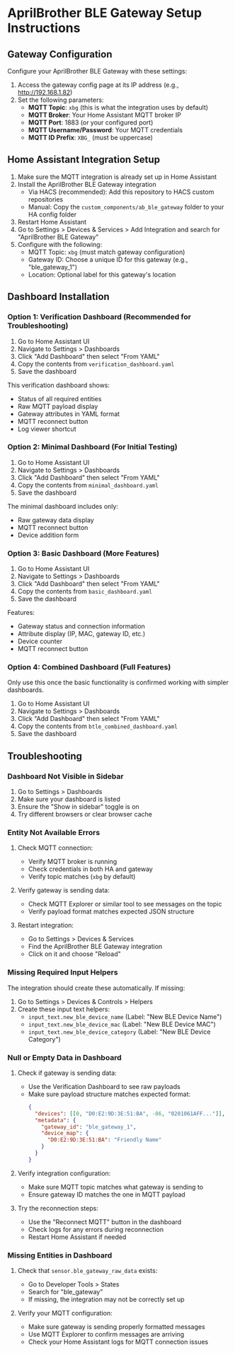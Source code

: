 # AprilBrother BLE Gateway Setup Instructions

## Gateway Configuration

Configure your AprilBrother BLE Gateway with these settings:

1. Access the gateway config page at its IP address (e.g., http://192.168.1.82)
2. Set the following parameters:
   - **MQTT Topic**: `xbg` (this is what the integration uses by default)
   - **MQTT Broker**: Your Home Assistant MQTT broker IP
   - **MQTT Port**: 1883 (or your configured port)
   - **MQTT Username/Password**: Your MQTT credentials
   - **MQTT ID Prefix**: `XBG_` (must be uppercase)

## Home Assistant Integration Setup

1. Make sure the MQTT integration is already set up in Home Assistant
2. Install the AprilBrother BLE Gateway integration
   - Via HACS (recommended): Add this repository to HACS custom repositories
   - Manual: Copy the `custom_components/ab_ble_gateway` folder to your HA config folder
3. Restart Home Assistant
4. Go to Settings > Devices & Services > Add Integration and search for "AprilBrother BLE Gateway"
5. Configure with the following:
   - MQTT Topic: `xbg` (must match gateway configuration)
   - Gateway ID: Choose a unique ID for this gateway (e.g., "ble_gateway_1")
   - Location: Optional label for this gateway's location

## Dashboard Installation

### Option 1: Verification Dashboard (Recommended for Troubleshooting)

1. Go to Home Assistant UI
2. Navigate to Settings > Dashboards
3. Click "Add Dashboard" then select "From YAML"
4. Copy the contents from `verification_dashboard.yaml`
5. Save the dashboard

This verification dashboard shows:
- Status of all required entities
- Raw MQTT payload display
- Gateway attributes in YAML format
- MQTT reconnect button
- Log viewer shortcut

### Option 2: Minimal Dashboard (For Initial Testing)

1. Go to Home Assistant UI
2. Navigate to Settings > Dashboards
3. Click "Add Dashboard" then select "From YAML"
4. Copy the contents from `minimal_dashboard.yaml`
5. Save the dashboard

The minimal dashboard includes only:
- Raw gateway data display
- MQTT reconnect button
- Device addition form

### Option 3: Basic Dashboard (More Features)

1. Go to Home Assistant UI
2. Navigate to Settings > Dashboards
3. Click "Add Dashboard" then select "From YAML"
4. Copy the contents from `basic_dashboard.yaml`
5. Save the dashboard

Features:
- Gateway status and connection information
- Attribute display (IP, MAC, gateway ID, etc.)
- Device counter
- MQTT reconnect button

### Option 4: Combined Dashboard (Full Features)

Only use this once the basic functionality is confirmed working with simpler dashboards.

1. Go to Home Assistant UI
2. Navigate to Settings > Dashboards
3. Click "Add Dashboard" then select "From YAML"
4. Copy the contents from `btle_combined_dashboard.yaml`
5. Save the dashboard

## Troubleshooting

### Dashboard Not Visible in Sidebar

1. Go to Settings > Dashboards
2. Make sure your dashboard is listed
3. Ensure the "Show in sidebar" toggle is on
4. Try different browsers or clear browser cache

### Entity Not Available Errors

1. Check MQTT connection:
   - Verify MQTT broker is running
   - Check credentials in both HA and gateway
   - Verify topic matches (`xbg` by default)

2. Verify gateway is sending data:
   - Check MQTT Explorer or similar tool to see messages on the topic
   - Verify payload format matches expected JSON structure

3. Restart integration:
   - Go to Settings > Devices & Services
   - Find the AprilBrother BLE Gateway integration
   - Click on it and choose "Reload"

### Missing Required Input Helpers

The integration should create these automatically. If missing:

1. Go to Settings > Devices & Controls > Helpers
2. Create these input text helpers:
   - `input_text.new_ble_device_name` (Label: "New BLE Device Name")
   - `input_text.new_ble_device_mac` (Label: "New BLE Device MAC")
   - `input_text.new_ble_device_category` (Label: "New BLE Device Category")

### Null or Empty Data in Dashboard

1. Check if gateway is sending data:
   - Use the Verification Dashboard to see raw payloads
   - Make sure payload structure matches expected format:
     ```json
     {
       "devices": [[0, "D0:E2:9D:3E:51:BA", -86, "0201061AFF..."]],
       "metadata": {
         "gateway_id": "ble_gateway_1",
         "device_map": {
           "D0:E2:9D:3E:51:BA": "Friendly Name"
         }
       }
     }
     ```

2. Verify integration configuration:
   - Make sure MQTT topic matches what gateway is sending to
   - Ensure gateway ID matches the one in MQTT payload

3. Try the reconnection steps:
   - Use the "Reconnect MQTT" button in the dashboard
   - Check logs for any errors during reconnection
   - Restart Home Assistant if needed

### Missing Entities in Dashboard

1. Check that `sensor.ble_gateway_raw_data` exists:
   - Go to Developer Tools > States
   - Search for "ble_gateway"
   - If missing, the integration may not be correctly set up

2. Verify your MQTT configuration:
   - Make sure gateway is sending properly formatted messages
   - Use MQTT Explorer to confirm messages are arriving
   - Check your Home Assistant logs for MQTT connection issues